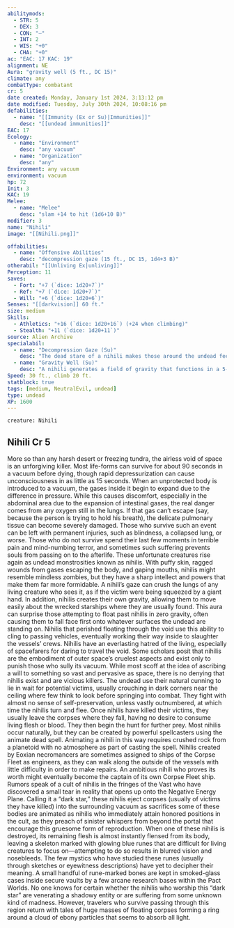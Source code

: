 ```yaml
---
abilitymods:
  - STR: 5
  - DEX: 3
  - CON: "—"
  - INT: 2
  - WIS: "+0"
  - CHA: "+0"
ac: "EAC: 17 KAC: 19" 
alignment: NE
Aura: "gravity well (5 ft., DC 15)"
climate: any
combatType: combatant
cr: 5
date created: Monday, January 1st 2024, 3:13:12 pm
date modified: Tuesday, July 30th 2024, 10:08:16 pm
defabilities:
  - name: "[[Immunity (Ex or Su)|Immunities]]"
    desc: "[[undead immunities]]"
EAC: 17
Ecology:
  - name: "Environment"
    desc: "any vacuum"
  - name: "Organization"
    desc: "any"
Environment: any vacuum
environment: vacuum
hp: 72
Init: 3
KAC: 19
Melee:
  - name: "Melee"
    desc: "slam +14 to hit (1d6+10 B)"
modifier: 3
name: "Nihili"
image: "[[Nihili.png]]"

offabilities:
  - name: "Offensive Abilities"
    desc: "decompression gaze (15 ft., DC 15, 1d4+3 B)"
otherabil: "[[Unliving Ex|unliving]]"
Perception: 11
saves:
  - Fort: "+7 (`dice: 1d20+7`)"
  - Ref: "+7 (`dice: 1d20+7`)"
  - Will: "+6 (`dice: 1d20+6`)" 
Senses: "[[darkvision]] 60 ft."
size: medium
Skills:
  - Athletics: "+16 (`dice: 1d20+16`) (+24 when climbing)"
  - Stealth: "+11 (`dice: 1d20+11`)" 
source: Alien Archive 
specialabil:
  - name: "Decompression Gaze (Su)"
    desc: "The dead stare of a nihili makes those around the undead feel like their own lungs are starting to violently collapse, mimicking the nihili’s demise. A living creature that can see and breathe that begins its turn within 15 feet of a nihili must succeed at a DC 15 fortitude save or take 1d4+3 bludgeoning damage."
  - name: "Gravity Well (Su)"
    desc: "A nihili generates a field of gravity that functions in a 5-foot aura around itself (including 5 feet above the nihili), exerting a downward force toward the nihili’s feet. This allows the nihili to function as if constantly under the effect of [[Spider Climb]]. Any creature entering this aura from an area of zero-g must succeed at a DC 15 Reflex saving throw or be knocked prone."
Speed: 30 ft., climb 20 ft. 
statblock: true
tags: [medium, NeutralEvil, undead]
type: undead
XP: 1600 
---
```


```statblock
creature: Nihili
```

## Nihili Cr 5

More so than any harsh desert or freezing tundra, the airless void of space is an unforgiving killer. Most life-forms can survive for about 90 seconds in a vacuum before dying, though rapid depressurization can cause unconsciousness in as little as 15 seconds. When an unprotected body is introduced to a vacuum, the gases inside it begin to expand due to the difference in pressure. While this causes discomfort, especially in the abdominal area due to the expansion of intestinal gases, the real danger comes from any oxygen still in the lungs. If that gas can’t escape (say, because the person is trying to hold his breath), the delicate pulmonary tissue can become severely damaged. Those who survive such an event can be left with permanent injuries, such as blindness, a collapsed lung, or worse. Those who do not survive spend their last few moments in terrible pain and mind-numbing terror, and sometimes such suffering prevents souls from passing on to the afterlife. These unfortunate creatures rise again as undead monstrosities known as nihilis.
With puffy skin, ragged wounds from gases escaping the body, and gaping mouths, nihilis might resemble mindless zombies, but they have a sharp intellect and powers that make them far more formidable. A nihili’s gaze can crush the lungs of any living creature who sees it, as if the victim were being squeezed by a giant hand. In addition, nihilis creates their own gravity, allowing them to move easily about the wrecked starships where they are usually found. This aura can surprise those attempting to float past nihilis in zero gravity, often causing them to fall face first onto whatever surfaces the undead are standing on. Nihilis that perished floating through the void use this ability to cling to passing vehicles, eventually working their way inside to slaughter the vessels’ crews.
Nihilis have an everlasting hatred of the living, especially of spacefarers for daring to travel the void. Some scholars posit that nihilis are the embodiment of outer space’s cruelest aspects and exist only to punish those who sully its vacuum. While most scoff at the idea of ascribing a will to something so vast and pervasive as space, there is no denying that nihilis exist and are vicious killers. The undead use their natural cunning to lie in wait for potential victims, usually crouching in dark corners near the ceiling where few think to look before springing into combat. They fight with almost no sense of self-preservation, unless vastly outnumbered, at which time the nihilis turn and flee. Once nihilis have killed their victims, they usually leave the corpses where they fall, having no desire to consume living flesh or blood. They then begin the hunt for further prey.
Most nihilis occur naturally, but they can be created by powerful spellcasters using the animate dead spell. Animating a nihili in this way requires crushed rock from a planetoid with no atmosphere as part of casting the spell. Nihilis created by Eoxian necromancers are sometimes assigned to ships of the Corpse Fleet as engineers, as they can walk along the outside of the vessels with little difficulty in order to make repairs. An ambitious nihili who proves its worth might eventually become the captain of its own Corpse Fleet ship.
Rumors speak of a cult of nihilis in the fringes of the Vast who have discovered a small tear in reality that opens up onto the Negative Energy Plane. Calling it a “dark star,” these nihilis eject corpses (usually of victims they have killed) into the surrounding vacuum as sacrifices
some of these bodies are animated as nihilis who immediately attain honored positions in the cult, as they preach of sinister whispers from beyond the portal that encourage this gruesome form of reproduction. When one of these nihilis is destroyed, its remaining flesh is almost instantly flensed from its body, leaving a skeleton marked with glowing blue runes that are difficult for living creatures to focus on—attempting to do so results in blurred vision and nosebleeds. The few mystics who have studied these runes (usually through sketches or eyewitness descriptions) have yet to decipher their meaning. A small handful of rune-marked bones are kept in smoked-glass cases inside secure vaults by a few arcane research bases within the Pact Worlds.
No one knows for certain whether the nihilis who worship this “dark star” are venerating a shadowy entity or are suffering from some unknown kind of madness. However, travelers who survive passing through this region return with tales of huge masses of floating corpses forming a ring around a cloud of ebony particles that seems to absorb all light.
